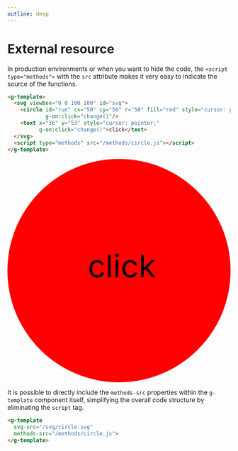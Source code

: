 ```yaml
---
outline: deep
---
```


# External resource

In production environments or when you want to hide the code, the `<script type="methods">`
with the `src` attribute makes it very easy to indicate the source of the functions.

```html {8}
<g-template>
  <svg viewBox="0 0 100 100" id="svg">
    <circle id="run" cx="50" cy="50" r="50" fill="red" style="cursor: pointer;"
            g-on:click="change()"/>
    <text x="36" y="53" style="cursor: pointer;"
          g-on:click="change()">click</text>
  </svg>
  <script type="methods" src="/methods/circle.js"></script>
</g-template>
```

<g-template>
  <svg viewBox="0 0 100 100" id="svg">
    <circle id="run" cx="50" cy="50" r="50" fill="red" style="cursor: pointer;"
            g-on:click="change()"/>
    <text x="36" y="53" style="cursor: pointer;"
          g-on:click="change()">click</text>
  </svg>
  <g-script type="methods" src="/methods/circle.js"></g-script>
</g-template>

It is possible to directly include the `methods-src` properties within the `g-template` component
itself, simplifying the overall code structure by eliminating the `script` tag.

```html {3}
<g-template 
  svg-src="/svg/circle.svg" 
  methods-src="/methods/circle.js">
</g-template>
```


